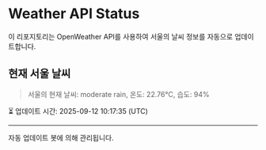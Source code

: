 
# Weather API Status

이 리포지토리는 OpenWeather API를 사용하여 서울의 날씨 정보를 자동으로 업데이트합니다.

## 현재 서울 날씨
> 서울의 현재 날씨: moderate rain, 온도: 22.76°C, 습도: 94%

⏳ 업데이트 시간: 2025-09-12 10:17:35 (UTC)

---
자동 업데이트 봇에 의해 관리됩니다.
